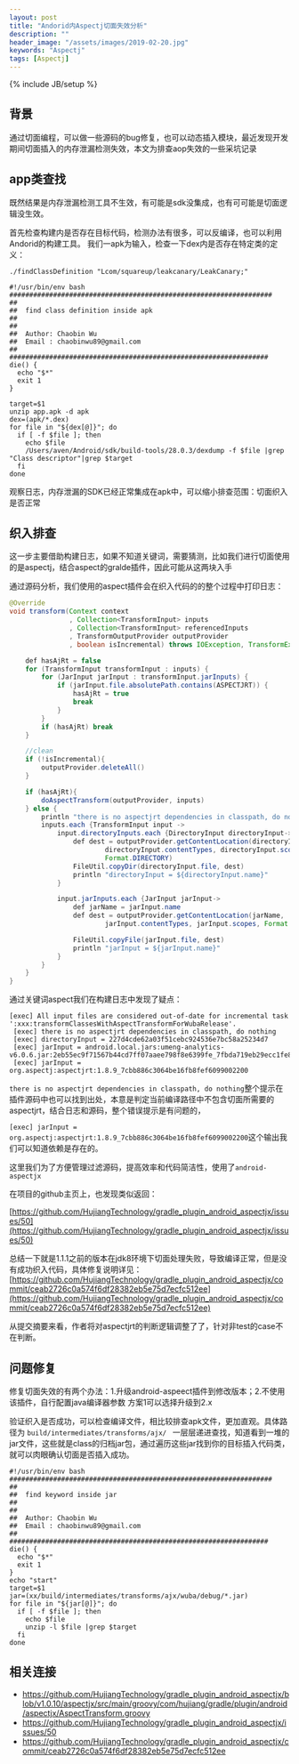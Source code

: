 ```yaml
---
layout: post
title: "Andorid内Aspectj切面失效分析"
description: ""
header_image: "/assets/images/2019-02-20.jpg"
keywords: "Aspectj"
tags: [Aspectj]
---
```

{% include JB/setup %}

## 背景

通过切面编程，可以做一些源码的bug修复，也可以动态插入模块，最近发现开发期间切面插入的内存泄漏检测失效，本文为排查aop失效的一些采坑记录

## app类查找
既然结果是内存泄漏检测工具不生效，有可能是sdk没集成，也有可可能是切面逻辑没生效。

首先检查构建内是否存在目标代码，检测办法有很多，可以反编译，也可以利用Andorid的构建工具。
我们一apk为输入，检查一下dex内是否存在特定类的定义：


`./findClassDefinition "Lcom/squareup/leakcanary/LeakCanary;"`


```shell
#!/usr/bin/env bash
##################################################################
##
##  find class definition inside apk
##
##
##  Author: Chaobin Wu
##  Email : chaobinwu89@gmail.com
##
#################################################################
die() {
  echo "$*"
  exit 1
}

target=$1
unzip app.apk -d apk
dex=(apk/*.dex)
for file in "${dex[@]}"; do
  if [ -f $file ]; then
    echo $file
    /Users/aven/Android/sdk/build-tools/28.0.3/dexdump -f $file |grep "Class descriptor"|grep $target
  fi
done
```
观察日志，内存泄漏的SDK已经正常集成在apk中，可以缩小排查范围：切面织入是否正常

## 织入排查

这一步主要借助构建日志，如果不知道关键词，需要猜测，比如我们进行切面使用的是aspectj，结合aspect的gralde插件，因此可能从这两块入手

通过源码分析，我们使用的aspect插件会在织入代码的的整个过程中打印日志：

```java
@Override
void transform(Context context
               , Collection<TransformInput> inputs
               , Collection<TransformInput> referencedInputs
               , TransformOutputProvider outputProvider
               , boolean isIncremental) throws IOException, TransformException, InterruptedException {

    def hasAjRt = false
    for (TransformInput transformInput : inputs) {
        for (JarInput jarInput : transformInput.jarInputs) {
            if (jarInput.file.absolutePath.contains(ASPECTJRT)) {
                hasAjRt = true
                break
            }
        }
        if (hasAjRt) break
    }

    //clean
    if (!isIncremental){
        outputProvider.deleteAll()
    }

    if (hasAjRt){
        doAspectTransform(outputProvider, inputs)
    } else {
        println "there is no aspectjrt dependencies in classpath, do nothing "
        inputs.each {TransformInput input ->
            input.directoryInputs.each {DirectoryInput directoryInput->
                def dest = outputProvider.getContentLocation(directoryInput.name,
                        directoryInput.contentTypes, directoryInput.scopes,
                        Format.DIRECTORY)
                FileUtil.copyDir(directoryInput.file, dest)
                println "directoryInput = ${directoryInput.name}"
            }

            input.jarInputs.each {JarInput jarInput->
                def jarName = jarInput.name
                def dest = outputProvider.getContentLocation(jarName,
                        jarInput.contentTypes, jarInput.scopes, Format.JAR)

                FileUtil.copyFile(jarInput.file, dest)
                println "jarInput = ${jarInput.name}"
            }
        }
    }
}

```
通过关键词aspect我们在构建日志中发现了疑点：

```
[exec] All input files are considered out-of-date for incremental task ':xxx:transformClassesWithAspectTransformForWubaRelease'.
 [exec] there is no aspectjrt dependencies in classpath, do nothing 
 [exec] directoryInput = 227d4cde62a03f51cebc924536e7bc58a25234d7
 [exec] jarInput = android.local.jars:umeng-analytics-v6.0.6.jar:2eb55ec9f71567b44cd7ff07aaee798f8e6399fe_7fbda719eb29ecc1fe8606561b0f5e00
 [exec] jarInput = org.aspectj:aspectjrt:1.8.9_7cbb886c3064be16fb8fef6099002200

```
`there is no aspectjrt dependencies in classpath, do nothing`整个提示在插件源码中也可以找到出处，本意是判定当前编译路径中不包含切面所需要的aspectjrt，结合日志和源码，整个错误提示是有问题的，

`[exec] jarInput = org.aspectj:aspectjrt:1.8.9_7cbb886c3064be16fb8fef6099002200`这个输出我们可以知道依赖是存在的。

这里我们为了方便管理过滤源码，提高效率和代码简洁性，使用了`android-aspectjx`

在项目的github主页上，也发现类似返回：

[https://github.com/HujiangTechnology/gradle_plugin_android_aspectjx/issues/50](https://github.com/HujiangTechnology/gradle_plugin_android_aspectjx/issues/50)

总结一下就是1.1.1之前的版本在jdk8环境下切面处理失败，导致编译正常，但是没有成功织入代码，具体修复说明详见：
[https://github.com/HujiangTechnology/gradle_plugin_android_aspectjx/commit/ceab2726c0a574f6df28382eb5e75d7ecfc512ee](https://github.com/HujiangTechnology/gradle_plugin_android_aspectjx/commit/ceab2726c0a574f6df28382eb5e75d7ecfc512ee)

从提交摘要来看，作者将对aspectjrt的判断逻辑调整了了，针对非test的case不在判断。

## 问题修复

修复切面失效的有两个办法：1.升级android-aspeect插件到修改版本；2.不使用该插件，自行配置java编译器参数
方案1可以选择升级到2.x

验证织入是否成功，可以检查编译文件，相比较排查apk文件，更加直观。具体路径为
`build/intermediates/transforms/ajx/ `
一层层递进查找，知道看到一堆的jar文件，这些就是class的归档jar包，通过遍历这些jar找到你的目标插入代码类，就可以肉眼确认切面是否插入成功。
```shell
#!/usr/bin/env bash
##################################################################
##
##  find keyword inside jar
##
##
##  Author: Chaobin Wu
##  Email : chaobinwu89@gmail.com
##
#################################################################
die() {
  echo "$*"
  exit 1
}
echo "start"
target=$1
jar=(xx/build/intermediates/transforms/ajx/wuba/debug/*.jar)
for file in "${jar[@]}"; do
  if [ -f $file ]; then
    echo $file
    unzip -l $file |grep $target
  fi
done
```
## 相关连接

* https://github.com/HujiangTechnology/gradle_plugin_android_aspectjx/blob/v1.0.10/aspectjx/src/main/groovy/com/hujiang/gradle/plugin/android/aspectjx/AspectTransform.groovy
* https://github.com/HujiangTechnology/gradle_plugin_android_aspectjx/issues/50
* https://github.com/HujiangTechnology/gradle_plugin_android_aspectjx/commit/ceab2726c0a574f6df28382eb5e75d7ecfc512ee
